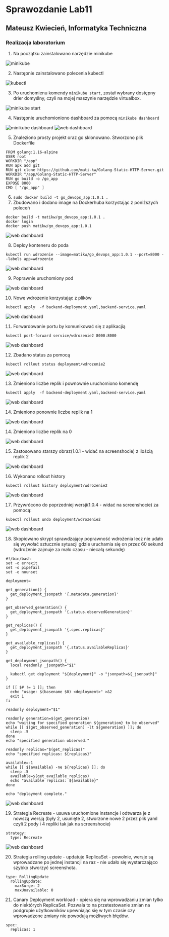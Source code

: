 # Sprawozdanie Lab11
## Mateusz Kwiecień, Informatyka Techniczna 
### Realizacja laboratorium

1. Na początku zainstalowano narzędzie minikube

![minikube](1.png)

2. Następnie zainstalowano polecenia kubectl

![kubectl](2.png)

3. Po uruchomienu komendy `minikube start`, został wybrany dostępny drier domyślny, czyli na mojej maszynie narzędzie virtualbox.

![minikube start](3.png)

4. Następnie uruchomioniono dashboard za pomocą `minikube dashboard`

![minikube dashboard](4.png)
![web dashboard](5.png)

5. Znaleziono prosty projekt oraz go sklonowano. Stworzono plik Dockerfile

```
FROM golang:1.16-alpine
USER root 
WORKDIR "/app"
RUN apk add git 
RUN git clone https://github.com/mati-kw/Golang-Static-HTTP-Server.git
WORKDIR "/app/Golang-Static-HTTP-Server"
RUN go build -o /go_app
EXPOSE 8000
CMD [ "/go_app" ]
```

6. `sudo docker build -t go_devops_app:1.0.1 .`
7. Zbudowano i dodano image na Dockerhuba korzystając z poniższych poleceń

```
docker build -t matikw/go_devops_app:1.0.1 .
docker login 
docker push matikw/go_devops_app:1.0.1
```
![web dashboard](6.png)

8. Deploy konteneru do poda
```
kubectl run wdrozenie --image=matikw/go_devops_app:1.0.1 --port=8000 --labels app=wdrozenie
```

![web dashboard](7.png)

9. Poprawnie uruchomiony pod

![web dashboard](8.png)

10. Nowe wdrozenie korzystając z plików
```
kubectl apply  -f backend-deployment.yaml,backend-service.yaml
```
![web dashboard](9.png)

11. Forwardowanie portu by komunikować się z aplikacjią

```
kubectl port-forward service/wdrozenie2 8000:8000
```
![web dashboard](10.png)

12. Zbadano status za pomocą 

```
kubectl rollout status deployment/wdrozenie2
```
![web dashboard](11.png)

13. Zmieniono liczbe replik i pownownie uruchomiono komendę
```
kubectl apply  -f backend-deployment.yaml,backend-service.yaml
```
![web dashboard](12.png)

14. Zmieniono ponownie liczbe replik na 1

![web dashboard](13.png)

14. Zmieniono liczbe replik na 0

![web dashboard](14.png)

15. Zastosowano starszy obraz(1.0.1 - widać na screenshocie) z ilością replik 2

![web dashboard](15.png)

16. Wykonano rollout history
```
kubectl rollout history deployment/wdrozenie2
```

![web dashboard](16.png)

17. Przywrócono do poprzedniej wersji(1.0.4 - widać na screenshocie) za pomocą:
```
kubectl rollout undo deployment/wdrozenie2
```
![web dashboard](17.png)

18. Skopiowano skrypt sprawdzający poprawność wdrożenia lecz nie udało się wywołać sztucznie sytuacji gdzie uruchamia się on przez 60 sekund (wdrożenie zajmuje za mało czasu - niecałą sekundę)
```
#!/bin/bash
set -o errexit
set -o pipefail
set -o nounset

deployment=

get_generation() {
  get_deployment_jsonpath '{.metadata.generation}'
}

get_observed_generation() {
  get_deployment_jsonpath '{.status.observedGeneration}'
}

get_replicas() {
  get_deployment_jsonpath '{.spec.replicas}'
}

get_available_replicas() {
  get_deployment_jsonpath '{.status.availableReplicas}'
}

get_deployment_jsonpath() {
  local readonly _jsonpath="$1"

  kubectl get deployment "${deployment}" -o "jsonpath=${_jsonpath}"
}

if [[ $# != 1 ]]; then
  echo "usage: $(basename $0) <deployment>" >&2
  exit 1
fi

readonly deployment="$1"

readonly generation=$(get_generation)
echo "waiting for specified generation ${generation} to be observed"
while [[ $(get_observed_generation) -lt ${generation} ]]; do
  sleep .5
done
echo "specified generation observed."

readonly replicas="$(get_replicas)"
echo "specified replicas: ${replicas}"

available=-1
while [[ ${available} -ne ${replicas} ]]; do
  sleep .5
  available=$(get_available_replicas)
  echo "available replicas: ${available}"
done

echo "deployment complete."
```
![web dashboard](18.png)

19. Strategia Recreate - usuwa uruchomione instancje i odtwarza je z nowszą wersją (były 2, usunięte 2, stworzone nowe 2 przez plik yaml czyli 2 pody i 4 repliki tak jak na screenshocie)
```
strategy:
  type: Recreate
```


![web dashboard](19.png)

20. Strategia rolling update - updatuje ReplicaSet - powolnie, wersje są wprowadzane po jednej instancji na raz - nie udało się wystarczająco szybko stworzyć screenshota.
```
type: RollingUpdate
  rollingUpdate:
    maxSurge: 2
    maxUnavailable: 0
```

21. Canary Deployment workload - opiera się na wprowadzaniu zmian tylko do niektórych ReplicaSet. Pozwala to na przetestowanie zmian na podgrupie użytkowników upewniając się w tym czasie czy wprowadzone zmiany nie powodują możliwych błędów.

```
spec:
  replicas: 1
```
